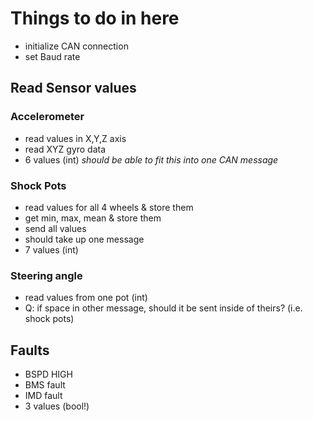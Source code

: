 # Things to do in here
- initialize CAN connection
- set Baud rate
## Read Sensor values
### Accelerometer
- read values in X,Y,Z axis
- read XYZ gyro data
- 6 values (int)
_should be able to fit this into one CAN message_

### Shock Pots 
- read values for all 4 wheels & store them 
- get min, max, mean & store them
- send all values
- should take up one message
- 7 values (int)

### Steering angle 
- read values from one pot (int)
- Q: if space in other message, should it be sent inside of theirs? (i.e. shock pots)


## Faults 
- BSPD HIGH
- BMS fault
- IMD fault
- 3 values (bool!)  
